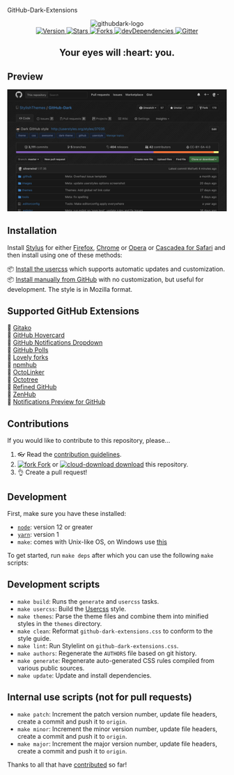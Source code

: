 GitHub-Dark-Extensions<p align="center">
  <img alt="githubdark-logo" src="https://cdn.jsdelivr.net/gh/StylishThemes/logos@master/github.dark/githubdark-mini.svg" width="580">
  <br>
  <a href="https://github.com/StylishThemes/GitHub-Dark-Extensions/tags">
    <img src="https://img.shields.io/github/tag/StylishThemes/GitHub-Dark-Extensions.svg?label=version&style=flat" alt="Version">
  </a>
  <a href="https://github.com/StylishThemes/GitHub-Dark-Extensions/stargazers">
    <img src="https://img.shields.io/github/stars/StylishThemes/GitHub-Dark-Extensions.svg?style=flat" alt="Stars">
  </a>
  <a href="https://github.com/StylishThemes/GitHub-Dark-Extensions/network">
    <img src="https://img.shields.io/github/forks/StylishThemes/GitHub-Dark.svg?style=flat" alt="Forks">
  </a>
  <a href="https://david-dm.org/StylishThemes/GitHub-Dark-Extensions?type=dev">
    <img src="https://img.shields.io/david/dev/StylishThemes/GitHub-Dark-Extensions.svg?label=devDependencies&style=flat" alt="devDependencies">
  </a>
  <a href="https://gitter.im/StylishThemes/GitHub-Dark-Extensions">
    <img src="https://img.shields.io/gitter/room/StylishThemes/Github-Dark.js.svg?maxAge=2592000&style=flat" alt="Gitter">
  </a>
</p>
<h2 align="center">Your eyes will&nbsp;:heart:&nbsp;you.</h2>

## Preview

![Preview of GitHub Dark Extensions](./images/screenshots/after_blue.png)

## Installation

Install [Stylus](https://add0n.com/stylus.html) for either [Firefox](https://addons.mozilla.org/en-US/firefox/addon/styl-us/), [Chrome](https://chrome.google.com/webstore/detail/stylus/clngdbkpkpeebahjckkjfobafhncgmne) or [Opera](https://addons.opera.com/en-gb/extensions/details/stylus/) or [Cascadea for Safari](https://cascadea.app/) and then install using one of these methods:

📦 [Install the usercss](https://raw.githubusercontent.com/StylishThemes/GitHub-Dark-Extensions/master/github-dark-extensions.user.css) which supports automatic updates and customization.<br>
📦 [Install manually from GitHub](https://raw.githubusercontent.com/StylishThemes/GitHub-Dark-Extensions/master/github-dark-extensions.css) with no customization, but useful for development. The style is in Mozilla format.<br>

## Supported GitHub Extensions

💾 [Gitako](https://github.com/EnixCoda/Gitako)<br>
💾 [GitHub Hovercard](https://github.com/Justineo/github-hovercard)<br>
💾 [GitHub Notifications Dropdown](https://openuserjs.org/scripts/joeytwiddle/Github_Notifications_Dropdown)<br>
💾 [GitHub Polls](https://github.com/apex/gh-polls)<br>
💾 [Lovely forks](https://github.com/musically-ut/lovely-forks#lovely-forks)<br>
💾 [npmhub](https://github.com/npmhub/npmhub)<br>
💾 [OctoLinker](https://github.com/OctoLinker/OctoLinker)<br>
💾 [Octotree](https://github.com/buunguyen/octotree/#octotree)<br>
💾 [Refined GitHub](https://github.com/sindresorhus/refined-github)<br>
💾 [ZenHub](https://www.zenhub.io/)<br>
💾 [Notifications Preview for GitHub](https://github.com/tanmayrajani/notifications-preview-github)<br>

## Contributions

If you would like to contribute to this repository, please...

1. 👓 Read the [contribution guidelines](.CONTRIBUTING.md).
1. [![fork](https://user-images.githubusercontent.com/136959/42383736-c4cb0db8-80fd-11e8-91ca-12bae108bccc.png) Fork](https://github.com/StylishThemes/GitHub-Dark/fork) or [![cloud-download](https://user-images.githubusercontent.com/136959/42401932-9ee9cae0-813d-11e8-8691-16e29a85d3b9.png) download](https://github.com/StylishThemes/GitHub-Dark/archive/master.zip) this repository.
1. 👌 Create a pull request!

## Development

First, make sure you have these installed:

- [`node`](https://nodejs.org): version 12 or greater
- [`yarn`](https://classic.yarnpkg.com/en/docs/install/): version 1
- `make`: comes with Unix-like OS, on Windows use [this](https://stackoverflow.com/a/54086635/808699)

To get started, run `make deps` after which you can use the following `make` scripts:

## Development scripts

- `make build`: Runs the `generate` and `usercss` tasks.
- `make usercss`: Build the [Usercss](https://github.com/openstyles/stylus/wiki/Usercss) style.
- `make themes`: Parse the theme files and combine them into minified styles in the `themes` directory.
- `make clean`: Reformat `github-dark-extensions.css` to conform to the style guide.
- `make lint`: Run Stylelint on `github-dark-extensions.css`.
- `make authors`: Regenerate the `AUTHORS` file based on git history.
- `make generate`: Regenerate auto-generated CSS rules compiled from various public sources.
- `make update`: Update and install dependencies.

## Internal use scripts (not for pull requests)

- `make patch`: Increment the patch version number, update file headers, create a commit and push it to `origin`.
- `make minor`: Increment the minor version number, update file headers, create a commit and push it to `origin`.
- `make major`: Increment the major version number, update file headers, create a commit and push it to `origin`.

Thanks to all that have [contributed](./AUTHORS) so far!
